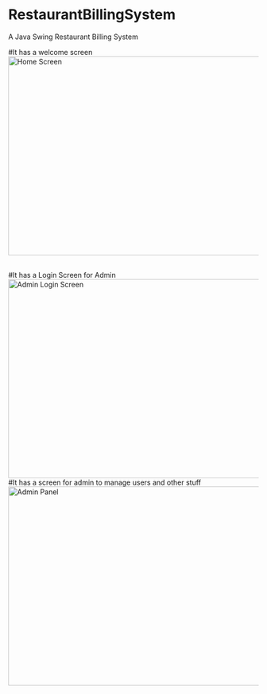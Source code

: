# RestaurantBillingSystem
A Java Swing Restaurant Billing System

#It has a welcome screen <br/>
<img src="https://github.com/DOJ-gam/java-restaurant-billing-system/blob/main/ScreenShots/r1.png" height="400px" width="800px" alt="Home Screen"/>

<br/>
#It has a Login Screen for Admin<br/>
<img src="https://github.com/DOJ-gam/java-restaurant-billing-system/blob/main/ScreenShots/r2.png" height="400px" width="800px" alt="Admin Login Screen"/>

<br/>
#It has a screen for admin to manage users and other stuff <br/>
<img src="https://github.com/DOJ-gam/java-restaurant-billing-system/blob/main/ScreenShots/r3.png" height="400px" width="800px" alt="Admin Panel"/>

<br/>
